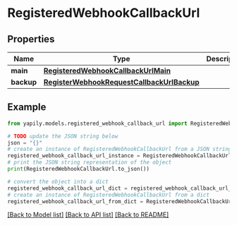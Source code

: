 # RegisteredWebhookCallbackUrl


## Properties

Name | Type | Description | Notes
------------ | ------------- | ------------- | -------------
**main** | [**RegisteredWebhookCallbackUrlMain**](RegisteredWebhookCallbackUrlMain.md) |  | [optional] 
**backup** | [**RegisterWebhookRequestCallbackUrlBackup**](RegisterWebhookRequestCallbackUrlBackup.md) |  | [optional] 

## Example

```python
from yapily.models.registered_webhook_callback_url import RegisteredWebhookCallbackUrl

# TODO update the JSON string below
json = "{}"
# create an instance of RegisteredWebhookCallbackUrl from a JSON string
registered_webhook_callback_url_instance = RegisteredWebhookCallbackUrl.from_json(json)
# print the JSON string representation of the object
print(RegisteredWebhookCallbackUrl.to_json())

# convert the object into a dict
registered_webhook_callback_url_dict = registered_webhook_callback_url_instance.to_dict()
# create an instance of RegisteredWebhookCallbackUrl from a dict
registered_webhook_callback_url_from_dict = RegisteredWebhookCallbackUrl.from_dict(registered_webhook_callback_url_dict)
```
[[Back to Model list]](../README.md#documentation-for-models) [[Back to API list]](../README.md#documentation-for-api-endpoints) [[Back to README]](../README.md)


